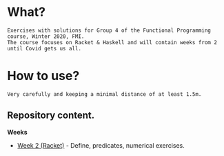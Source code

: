 # What?

    Exercises with solutions for Group 4 of the Functional Programming course, Winter 2020, FMI.
    The course focuses on Racket & Haskell and will contain weeks from 2 until Covid gets us all.

# How to use?

    Very carefully and keeping a minimal distance of at least 1.5m.

## Repository content.

**Weeks**

- [Week 2 (Racket)](https://github.com/bbsbb/fmi-fp-2020-winter/tree/master/week-02) - Define, predicates, numerical exercises.
